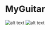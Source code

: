 # MyGuitar

![alt text](https://kept.com.ua/4Exv/chrome_A0RrzITCM3.png)
![alt text](https://kept.com.ua/4Exw/chrome_RduCvto47c.png)
